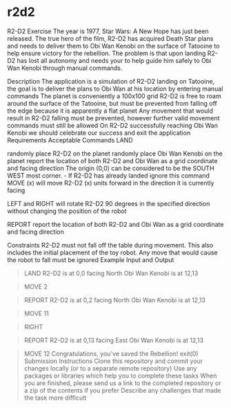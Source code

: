 # r2d2

R2-D2 Exercise
The year is 1977, Star Wars: A New Hope has just been released. The true hero of the film, R2-D2 has acquired Death Star plans and needs to deliver them to Obi Wan Kenobi on the surface of Tatooine to help ensure victory for the rebellion. The problem is that upon landing R2-D2 has lost all autonomy and needs your to help guide him safely to Obi Wan Kenobi through manual commands.

Description
The application is a simulation of R2-D2 landing on Tatooine, the goal is to deliver the plans to Obi Wan at his location by entering manual commands
The planet is conveniently a 100x100 grid
R2-D2 is free to roam around the surface of the Tatooine, but must be prevented from falling off the edge because it is apparently a flat planet
Any movement that would result in R2-D2 falling must be prevented, however further valid movement commands must still be allowed
On R2-D2 successfully reaching Obi Wan Kenobi we should celebrate our success and exit the application
Requirements
Acceptable Commands
LAND

randomly place R2-D2 on the planet
randomly place Obi Wan Kenobi on the planet
report the location of both R2-D2 and Obi Wan as a grid coordinate and facing direction
The origin (0,0) can be considered to be the SOUTH WEST most corner. - If R2-D2 has already landed ignore this command
MOVE (x) will move R2-D2 (x) units forward in the direction it is currently facing

LEFT and RIGHT will rotate R2-D2 90 degrees in the specified direction without changing the position of the robot

REPORT report the location of both R2-D2 and Obi Wan as a grid coordinate and facing direction

Constraints
R2-D2 must not fall off the table during movement. This also includes the initial placement of the toy robot.
Any move that would cause the robot to fall must be ignored
Example Input and Output

> LAND
> R2-D2 is at 0,0 facing North
> Obi Wan Kenobi is at 12,13

> MOVE 2

> REPORT
> R2-D2 is at 0,2 facing North
> Obi Wan Kenobi is at 12,13

> MOVE 11

> RIGHT

> REPORT
> R2-D2 is at 0,13 facing East
> Obi Wan Kenobi is at 12,13

> MOVE 12
> Congratulations, you've saved the Rebellion!
> exit(0)
> Submission Instructions
> Clone this repository and commit your changes locally (or to a separate remote repository)
> Use any packages or libraries which help you to complete these tasks
> When you are finished, please send us a link to the completed repository or a zip of the contents if you prefer
> Describe any challenges that made the task more difficult
